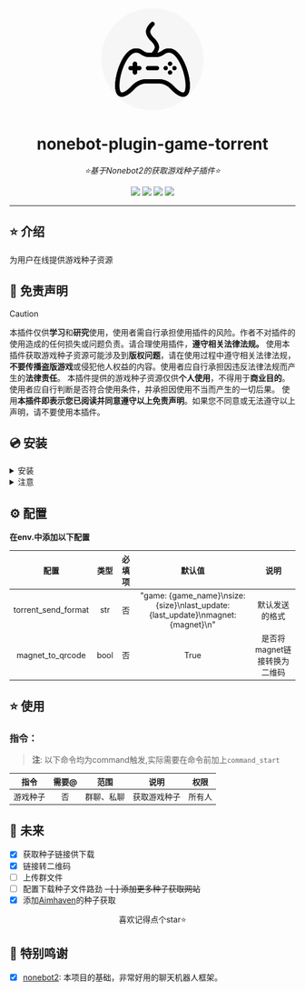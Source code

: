 <div align="center">

<a href="https://v2.nonebot.dev/store"><img src="./res/image.png" width="180" height="180" alt="NoneBotPluginLogo" style="border-radius: 50%;"></a>

</div>

<div align="center">

# nonebot-plugin-game-torrent

_⭐基于Nonebot2的获取游戏种子插件⭐_


</div>

<div align="center">
<a href="https://www.python.org/downloads/release/python-390/"><img src="https://img.shields.io/badge/python-3.8+-blue"></a>  <a href=""><img src="https://img.shields.io/badge/QQ-1141538825-yellow"></a> <a href="https://github.com/Cvandia/nonebot-plugin-game-torrent/blob/main/LICENCE"><img src="https://img.shields.io/badge/license-MIT-blue"></a> <a href="https://v2.nonebot.dev/"><img src="https://img.shields.io/badge/Nonebot2-2.0.0rc1+-red"></a>
</div>

---

## ⭐ 介绍

为用户在线提供游戏种子资源

## 📜 免责声明

> [!CAUTION]
> 本插件仅供**学习**和**研究**使用，使用者需自行承担使用插件的风险。作者不对插件的使用造成的任何损失或问题负责。请合理使用插件，**遵守相关法律法规。**
使用本插件获取游戏种子资源可能涉及到**版权问题**，请在使用过程中遵守相关法律法规，**不要传播盗版游戏**或侵犯他人权益的内容。使用者应自行承担因违反法律法规而产生的**法律责任**。
本插件提供的游戏种子资源仅供**个人使用**，不得用于**商业目的**。使用者应自行判断是否符合使用条件，并承担因使用不当而产生的一切后果。
使用**本插件即表示您已阅读并同意遵守以上免责声明**。如果您不同意或无法遵守以上声明，请不要使用本插件。


## 💿 安装

<details>
<summary>安装</summary>

pip 安装

```
pip install nonebot-plugin-game-torrent
```
- 在nonebot的pyproject.toml中的plugins = ["xxx"]添加此插件

nb-cli安装

```
nb plugin install nonebot-plugin-game-torrent -U
```

git clone安装(不推荐)

- 命令窗口`cmd`下运行
```bash
git clone https://github.com/Cvandia/nonebot-plugin-game-torrent
```
- 在窗口运行处
将文件夹`nonebot-plugin-torrent-game`复制到bot根目录下的`src/plugins`(或创建bot时的其他名称`xxx/plugins`)


 </details>

 <details>
 <summary>注意</summary>

 推荐镜像站下载

 清华源```https://pypi.tuna.tsinghua.edu.cn/simple```

 阿里源```https://mirrors.aliyun.com/pypi/simple/```

</details>

## ⚙️ 配置

**在env.中添加以下配置**

|        配置         | 类型  | 必填项 |                                      默认值                                       |             说明             |
| :-----------------: | :---: | :----: | :-------------------------------------------------------------------------------: | :--------------------------: |
| torrent_send_format |  str  |   否   | "game: {game_name}\nsize: {size}\nlast_update: {last_update}\nmagnet: {magnet}\n" |        默认发送的格式        |
|  magnet_to_qrcode   | bool  |   否   |                                       True                                        | 是否将magnet链接转换为二维码 |

## ⭐ 使用

### 指令：
> **注**: 以下命令均为command触发,实际需要在命令前加上`command_start`

|   指令   | 需要@ |    范围    |     说明     |  权限  |
| :------: | :---: | :--------: | :----------: | :----: |
| 游戏种子 |  否   | 群聊、私聊 | 获取游戏种子 | 所有人 |

## 🌙 未来
 - [x] 获取种子链接供下载
 - [x] 链接转二维码
 - [ ] 上传群文件
 - [ ] 配置下载种子文件路劲
 ~~- [ ] 添加更多种子获取网站~~
- [x] 添加[Aimhaven](https://aimhaven.com/)的种子获取

<center>喜欢记得点个star⭐</center>

## 💝 特别鸣谢

- [x] [nonebot2](https://github.com/nonebot/nonebot2): 本项目的基础，非常好用的聊天机器人框架。
